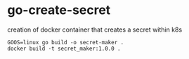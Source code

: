 # go-create-secret
creation of docker container that creates a secret within k8s

```
GOOS=linux go build -o secret-maker .
docker build -t secret_maker:1.0.0 .
```
